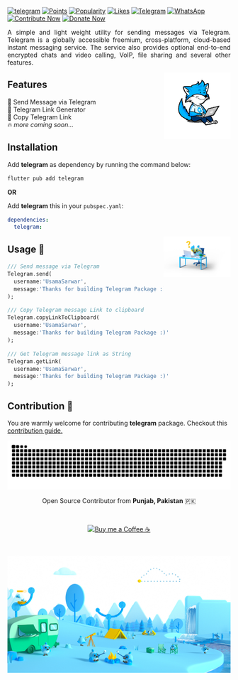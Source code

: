 [![telegram](https://img.shields.io/pub/v/telegram.svg?label=telegram&color=blue)](https://pub.dev/packages/telegram)
[![Points](https://img.shields.io/pub/points/telegram)](https://pub.dev/packages/telegram/score)
[![Popularity](https://img.shields.io/pub/popularity/telegram)](https://pub.dev/packages/telegram/score)
[![Likes](https://img.shields.io/pub/likes/telegram)](https://pub.dev/packages/telegram/score)
[![Telegram](https://img.shields.io/badge/Telegram--blue?logo=telegram&logoColor=white)](https://t.me/UsamaSarwar)
[![WhatsApp](https://img.shields.io/badge/WhatsApp--tgreen?logo=whatsapp&logoColor=white)](https://wa.me/923100007773)
[![Contribute Now](https://img.shields.io/badge/Contribute--blue?logo=Github&logoColor=white)](https://github.com/UsamaSarwar/flutter/blob/main/pub/cmd/CONTRIBUTING.md)
[![Donate Now](https://img.shields.io/badge/Donate--blue?logo=buy-me-a-coffee&logoColor=white)](https://www.buymeacoffee.com/UsamaSarwar)

<p align="justify">
A simple and light weight utility for sending messages via Telegram. Telegram is a globally accessible freemium, cross-platform, cloud-based instant messaging service. The service also provides optional end-to-end encrypted chats and video calling, VoIP, file sharing and several other features. </p>

<img align="right" alt="flutter cmd" src="https://raw.githubusercontent.com/UsamaSarwar/flutter/main/pub/telegram/assets/coding.gif" height="auto" width ="150"/>

## Features

📨 Send Message via Telegram<br>
🔗 Telegram Link Generator<br>
📌 Copy Telegram Link<br>
🔥 _more coming soon..._

## Installation

Add **telegram** as dependency by running the command below:

```bash
flutter pub add telegram
```

**OR**

Add **telegram** this in your `pubspec.yaml`:

```yaml
dependencies:
  telegram:
```

<img align="right" alt="FAQs" src="https://raw.githubusercontent.com/UsamaSarwar/flutter/main/pub/telegram/assets/faq.png" height="auto" width ="30%"/>

## Usage 📨

```dart
/// Send message via Telegram
Telegram.send(
  username:'UsamaSarwar',
  message:'Thanks for building Telegram Package :)'
);
```
```dart
/// Copy Telegram message Link to clipboard
Telegram.copyLinkToClipboard(
  username:'UsamaSarwar',
  message:'Thanks for building Telegram Package :)'
);
```
```dart
/// Get Telegram message link as String
Telegram.getLink(
  username:'UsamaSarwar',
  message:'Thanks for building Telegram Package :)'
);
```

## Contribution 💙

You are warmly welcome for contributing **telegram** package. Checkout this [contribution guide.](./CONTRIBUTING.md)

<p align="center"> <img src="https://raw.githubusercontent.com/UsamaSarwar/flutter/main/pub/telegram/assets/contribution.svg" alt="telegram contributions" /> </p>

<p align="center">Open Source Contributor from <b>Punjab, Pakistan</b> 🇵🇰 </p>
<div align="center"><br>
<p><a href="https://www.buymeacoffee.com/UsamaSarwar"> <img align="center" src="https://cdn.buymeacoffee.com/buttons/v2/default-yellow.png" height="40" width="168" alt="Buy me a Coffee ☕" /></a></p>
</div>

<br><p align="center"> <img src="https://raw.githubusercontent.com/UsamaSarwar/flutter/main/pub/telegram/assets/flutter.jpg" alt="Flutter telegram package" /> </p>
